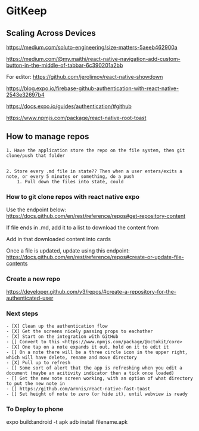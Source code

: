 # GitKeep


## Scaling Across Devices

https://medium.com/soluto-engineering/size-matters-5aeeb462900a

https://medium.com/@my.maithi/react-native-navigation-add-custom-button-in-the-middle-of-tabbar-6c390201a2bb 

For editor:
https://github.com/jerolimov/react-native-showdown


https://blog.expo.io/firebase-github-authentication-with-react-native-2543e32697b4

https://docs.expo.io/guides/authentication/#github

https://www.npmjs.com/package/react-native-root-toast


## How to manage repos

    1. Have the application store the repo on the file system, then git clone/push that folder
    
    
    2. Store every .md file in state?? Then when a user enters/exits a note, or every 5 minutes or something, do a push 
        1. Pull down the files into state, could 

### How to git clone repos with react native expo

Use the endpoint below:
https://docs.github.com/en/rest/reference/repos#get-repository-content


If file ends in .md, add it to a list to download the content from


Add in that downloaded content into cards 


Once a file is updated, update using this endpoint:
https://docs.github.com/en/rest/reference/repos#create-or-update-file-contents


### Create a new repo

https://developer.github.com/v3/repos/#create-a-repository-for-the-authenticated-user


### Next steps 

    - [X] Clean up the authentication flow
    - [X] Get the screens nicely passing props to eachother 
    - [X] Start on the integration with GitHub
    - [] Convert to this <https://www.npmjs.com/package/@octokit/core>
    - [X] One tap on a note expands it out, hold on it to edit it 
    - [] On a note there will be a three circle icon in the upper right, which will have delete, rename and move directory 
    - [X] Pull up to refresh
    - [] Some sort of alert that the app is refreshing when you edit a document (maybe an acitivity indicator then a tick once loaded)
    - [] Get the new note screen working, with an option of what directory to put the new note in 
    - [] https://github.com/arnnis/react-native-fast-toast
    - [] Set height of note to zero (or hide it), until webview is ready

### To Deploy to phone 

expo build:android -t apk 
adb install filename.apk